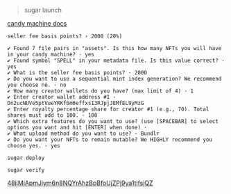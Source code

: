 > sugar launch

[candy machine docs](https://developers.metaplex.com/candy-machine/sugar/configuration)

```
seller fee basis points? › 2000 (20%)

✔ Found 7 file pairs in "assets". Is this how many NFTs you will have in your candy machine? · yes
✔ Found symbol "SPELL" in your metadata file. Is this value correct? · yes
✔ What is the seller fee basis points? · 2000
✔ Do you want to use a sequential mint index generation? We recommend you choose no. · no
✔ How many creator wallets do you have? (max limit of 4) · 1
✔ Enter creator wallet address #1 · Dn2ucNUVe5ptVueYRKf6m6effxs13RJpjJEMfEL9yMzG
✔ Enter royalty percentage share for creator #1 (e.g., 70). Total shares must add to 100. · 100
✔ Which extra features do you want to use? (use [SPACEBAR] to select options you want and hit [ENTER] when done) ·
✔ What upload method do you want to use? · Bundlr
✔ Do you want your NFTs to remain mutable? We HIGHLY recommend you choose yes. · yes

sugar deploy

sugar verify
```
[48ijMjApmJiym6n8NQYrAhzBpBfoUjZPj9ya1tifsjQZ](https://solana.fm/address/48ijMjApmJiym6n8NQYrAhzBpBfoUjZPj9ya1tifsjQZ?cluster=devnet-alpha)
